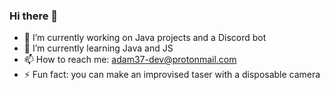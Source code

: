 ### Hi there 👋

- 🔭 I’m currently working on Java projects and a Discord bot
- 🌱 I’m currently learning Java and JS
- 📫 How to reach me: adam37-dev@protonmail.com
- ⚡ Fun fact: you can make an improvised taser with a disposable camera
